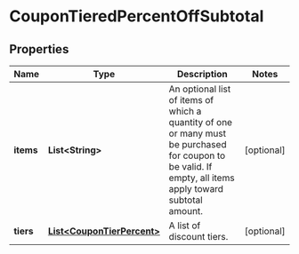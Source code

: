 

# CouponTieredPercentOffSubtotal


## Properties

| Name | Type | Description | Notes |
|------------ | ------------- | ------------- | -------------|
|**items** | **List&lt;String&gt;** | An optional list of items of which a quantity of one or many must be purchased for coupon to be valid.  If empty, all items apply toward subtotal amount. |  [optional] |
|**tiers** | [**List&lt;CouponTierPercent&gt;**](CouponTierPercent.md) | A list of discount tiers. |  [optional] |



